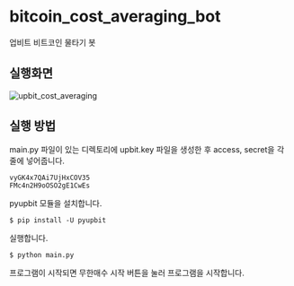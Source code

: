 # bitcoin_cost_averaging_bot
업비트 비트코인 물타기 봇

## 실행화면

![upbit_cost_averaging](https://user-images.githubusercontent.com/23475470/160275576-9ef2da45-0ae6-45e4-ab66-f0b59638196b.gif)

## 실행 방법

main.py 파일이 있는 디렉토리에 upbit.key 파일을 생성한 후 access, secret을 각 줄에 넣어줍니다. 

```
vyGK4x7QAi7UjHxCOV35
FMc4n2H9oOSO2gE1CwEs
```

pyupbit 모듈을 설치합니다. 

```
$ pip install -U pyupbit
```

실행합니다. 

```
$ python main.py
```

프로그램이 시작되면 무한매수 시작 버튼을 눌러 프로그램을 시작합니다. 
